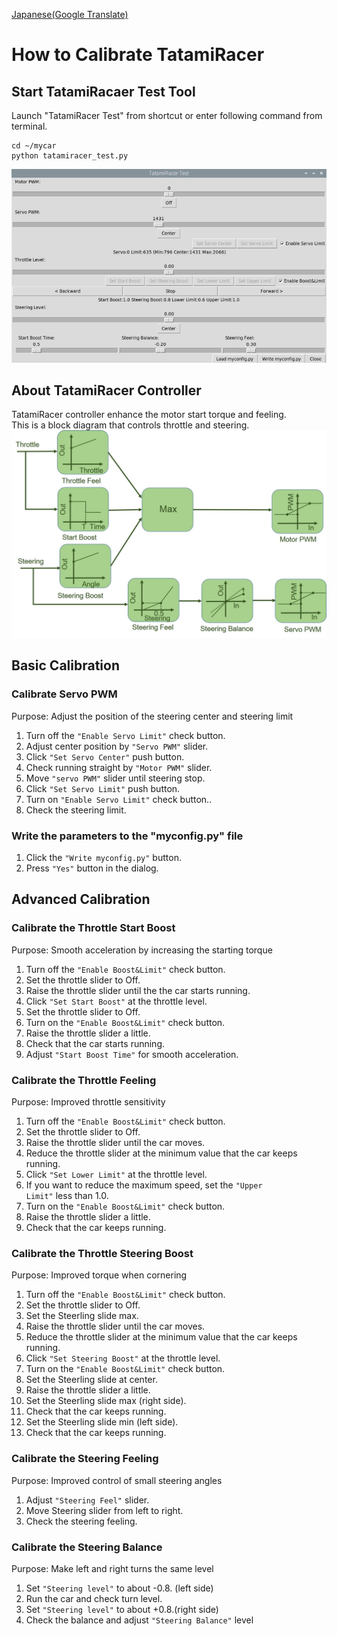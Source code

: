 [Japanese(Google Translate)](https://github-com.translate.goog/covao/TatamiRacer/blob/master/doc/HowToCalibrateTatamiRacer.md?_x_tr_sl=en&_x_tr_tl=ja&_x_tr_hl=ja&_x_tr_pto=wapp) 

# How to Calibrate TatamiRacer

## Start TatamiRacaer Test Tool  
Launch "TatamiRacer Test" from shortcut or enter following command from terminal.
~~~
cd ~/mycar
python tatamiracer_test.py
~~~

<img src="../img/tatamiracer_test.jpg" alt="" title="" width="640" height="">

## About TatamiRacer Controller
TatamiRacer controller enhance the motor start torque and feeling.  
This is a block diagram that controls throttle and steering.  
<img src="../img/TatamiRacer_Controller.jpg" alt="" title="" width="640" height="">

## Basic Calibration
### Calibrate Servo PWM
Purpose: Adjust the position of the steering center and steering limit
1. Turn off the <code>"Enable Servo Limit"</code> check button.
2. Adjust center position by <code>"Servo PWM"</code> slider.
3. Click <code>"Set Servo Center"</code> push button.
4. Check running straight by <code>"Motor PWM"</code> slider.
5. Move <code>"servo PWM"</code> slider until steering stop.
7. Click <code>"Set Servo Limit"</code> push button.
8. Turn on <code>"Enable Servo Limit"</code> check button..
9. Check the steering limit.

### Write the parameters to the "myconfig.py" file
1. Click the <code>"Write myconfig.py"</code> button.
2. Press <code>"Yes"</code> button in the dialog.

## Advanced Calibration
### Calibrate the Throttle Start Boost
Purpose: Smooth acceleration by increasing the starting torque
1. Turn off the <code>"Enable Boost&Limit"</code> check button.
2. Set the throttle slider to Off.
3. Raise the throttle slider until the the car starts running.
4. Click <code>"Set Start Boost"</code> at the throttle level.   
5. Set the throttle slider to Off.
6. Turn on the <code>"Enable Boost&Limit"</code> check button.
7. Raise the throttle slider a little.
8. Check that the car starts running.
9. Adjust <code>"Start Boost Time"</code> for smooth acceleration.

### Calibrate the Throttle Feeling
Purpose: Improved throttle sensitivity
1. Turn off the <code>"Enable Boost&Limit"</code> check button.
2. Set the throttle slider to Off.
3. Raise the throttle slider until the car moves.
4. Reduce the throttle slider at the minimum value that the car keeps running.
5. Click <code>"Set Lower Limit"</code> at the throttle level.
6. If you want to reduce the maximum speed, set the <code>"Upper Limit"</code> less than 1.0.
7. Turn on the <code>"Enable Boost&Limit"</code> check button.
8. Raise the throttle slider a little.
9. Check that the car keeps running.

### Calibrate the Throttle Steering Boost
Purpose: Improved torque when cornering
1. Turn off the <code>"Enable Boost&Limit"</code> check button.
2. Set the throttle slider to Off.
3. Set the Steerling slide max.
4. Raise the throttle slider until the car moves.
5. Reduce the throttle slider at the minimum value that the car keeps running.
6. Click <code>"Set Steering Boost"</code> at the throttle level.
7. Turn on the <code>"Enable Boost&Limit"</code> check button.
8. Set the Steerling slide at center.
9. Raise the throttle slider a little.
10. Set the Steerling slide max (right side).
11. Check that the car keeps running.
12. Set the Steerling slide min (left side).
13. Check that the car keeps running.

### Calibrate the Steering Feeling
Purpose: Improved control of small steering angles
1. Adjust <code>"Steering Feel"</code> slider.
2. Move Steering slider from left to right.
3. Check the steering feeling.

### Calibrate the Steering Balance
Purpose: Make left and right turns the same level
1. Set <code>"Steering level"</code> to about -0.8. (left side)
2. Run the car and check turn level.
3. Set <code>"Steering level"</code> to about +0.8.(right side)
4. Check the balance and adjust <code>"Steering Balance"</code> level


